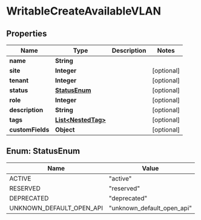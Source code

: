 

# WritableCreateAvailableVLAN


## Properties

| Name | Type | Description | Notes |
|------------ | ------------- | ------------- | -------------|
|**name** | **String** |  |  |
|**site** | **Integer** |  |  [optional] |
|**tenant** | **Integer** |  |  [optional] |
|**status** | [**StatusEnum**](#StatusEnum) |  |  [optional] |
|**role** | **Integer** |  |  [optional] |
|**description** | **String** |  |  [optional] |
|**tags** | [**List&lt;NestedTag&gt;**](NestedTag.md) |  |  [optional] |
|**customFields** | **Object** |  |  [optional] |



## Enum: StatusEnum

| Name | Value |
|---- | -----|
| ACTIVE | &quot;active&quot; |
| RESERVED | &quot;reserved&quot; |
| DEPRECATED | &quot;deprecated&quot; |
| UNKNOWN_DEFAULT_OPEN_API | &quot;unknown_default_open_api&quot; |



